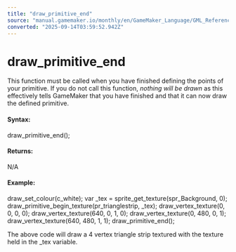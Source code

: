 ```yaml
---
title: "draw_primitive_end"
source: "manual.gamemaker.io/monthly/en/GameMaker_Language/GML_Reference/Drawing/Primitives/draw_primitive_end.htm"
converted: "2025-09-14T03:59:52.942Z"
---
```


# draw\_primitive\_end

This function must be called when you have finished defining the points of your primitive. If you do not call this function, _nothing will be drawn_ as this effectively tells GameMaker that you have finished and that it can now draw the defined primitive.

#### Syntax:

draw\_primitive\_end();

#### Returns:

N/A

#### Example:

draw\_set\_colour(c\_white);
var \_tex = sprite\_get\_texture(spr\_Background, 0);
draw\_primitive\_begin\_texture(pr\_trianglestrip, \_tex);
draw\_vertex\_texture(0, 0, 0, 0);
draw\_vertex\_texture(640, 0, 1, 0);
draw\_vertex\_texture(0, 480, 0, 1);
draw\_vertex\_texture(640, 480, 1, 1);
draw\_primitive\_end();

The above code will draw a 4 vertex triangle strip textured with the texture held in the \_tex variable.
